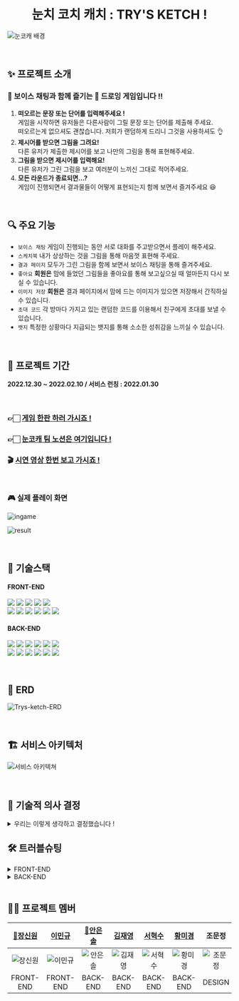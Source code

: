<div align="center">
    <h1>눈치 코치 캐치 : TRY'S KETCH !</h1>
</div>

![눈코캐 배경](https://user-images.githubusercontent.com/116439064/215262105-c40a7151-df8d-4439-bb9f-c35c4739f603.png)

<br/>

## ✨ 프로젝트 소개

### 🎤 보이스 채팅과 함께 즐기는 🎨 드로잉 게임입니다 !!
1. **떠오르는 문장 또는 단어를 입력해주세요 !**  
   게임을 시작하면 유저들은 다른사람이 그릴 문장 또는 단어를 제출해 주세요.  
   떠오르는게 없으셔도 괜찮습니다. 저희가 랜덤하게 드리니 그것을 사용하셔도 👌
2. **제시어를 받으면 그림을 그려요!**  
   다른 유저가 제출한 제시어를 보고 나만의 그림을 통해 표현해주세요.
3. **그림을 받으면 제시어를 입력해요!**  
   다른 유저가 그린 그림을 보고 여러분이 느끼신 그대로 적어주세요.
4. **모든 라운드가 종료되면...?**  
   게임이 진행되면서 결과물들이 어떻게 표현되는지 함께 보면서 즐겨주세요 😆

<br/>

## 🔍 주요 기능
- `보이스 채팅` 게임이 진행되는 동안 서로 대화를 주고받으면서 플레이 해주세요.
- `스케치북` 내가 상상하는 것을 그림을 통해 마음껏 표현해 주세요.
- `결과 페이지` 모두가 그린 그림을 함께 보면서 보이스 채팅을 통해 즐겨주세요.
- `좋아요` **회원은** 맘에 들었던 그림들을 좋아요를 통해 보고싶으실 때 얼마든지 다시 보실 수 있습니다.
- `이미지 저장` **회원은** 결과 페이지에서 맘에 드는 이미지가 있으면 저장해서 간직하실 수 있습니다.
- `초대 코드` 각 방마다 가지고 있는 랜덤한 코드를 이용해서 친구에게 초대를 보낼 수 있습니다.
- `뱃지` 특정한 상황마다 지급되는 뱃지를 통해 소소한 성취감을 느끼실 수 있습니다.

<br/>

## 📆 프로젝트 기간

**2022.12.30 ~ 2022.02.10 / 서비스 런칭 : 2022.01.30**

<br/>

### 👉🏻 [게임 한판 하러 가시죠 !](https://trys-ketch.com/)
### 👉🏻 [눈코캐 팀 노션은 여기입니다 !](https://www.notion.so/eunsolan/TRY-S-KETCH-23948fe736a44c8fbb75f7846c8f3eac)
### 🎬 **[시연 영상 한번 보고 가시죠 !](https://www.youtube.com/watch?v=pCgOr2gWcyQ)**

<br/>

### 🎮 실제 플레이 화면

![ingame](https://user-images.githubusercontent.com/116439064/217022994-e0078965-ce45-468d-a06f-d488a04a2b1b.gif)

![result](https://user-images.githubusercontent.com/116439064/217022932-069a6257-e52d-4e5b-81e3-8faf655f84e2.gif)

<br/>

## 📒 기술스택

#### FRONT-END
<img src="https://img.shields.io/badge/HTML-E34F26?style=for-the-badge&logo=HTML5&logoColor=white"/> <img src="https://img.shields.io/badge/styled components-DB7093?style=for-the-badge&logo=styled-components&logoColor=white"/> <img src="https://img.shields.io/badge/JavaScript-F7DF1E?style=for-the-badge&logo=JavaScript&logoColor=black"/> <img src="https://img.shields.io/badge/Redux Toolkit-764ABC?style=for-the-badge&logo=Redux&logoColor=white"/> <img src="https://img.shields.io/badge/WebRTC-333333?style=for-the-badge&logo=WebRTC&logoColor=white"/> <br> <img src="https://img.shields.io/badge/React-61DAFB?style=for-the-badge&logo=React&logoColor=black"/> <img src="https://img.shields.io/badge/Axios-5A29E4?style=for-the-badge&logo=Axios&logoColor=white"/> <img src="https://img.shields.io/badge/GitHub Actions-2088FF?style=for-the-badge&logo=GitHub Actions&logoColor=white"/> <img src="https://img.shields.io/badge/sockjs-333333?style=for-the-badge&logo=sockjs&logoColor=white"/> <img src="https://img.shields.io/badge/stomp-333333?style=for-the-badge&logo=stomp&logoColor=white"/> <img src="https://img.shields.io/badge/Google Analytics-E37400?style=for-the-badge&logo=Google Analytics&logoColor=white"/>

#### BACK-END
<img src="https://img.shields.io/badge/Spring-6DB33F?style=for-the-badge&logo=Spring&logoColor=white"/> <img src="https://img.shields.io/badge/Spring Boot-6DB33F?style=for-the-badge&logo=Spring Boot&logoColor=white"/> <img src="https://img.shields.io/badge/Spring Security-6DB33F?style=for-the-badge&logo=Spring Security&logoColor=white"/> 
<img src="https://img.shields.io/badge/Redis-DC382D?style=for-the-badge&logo=Redis&logoColor=white"/> <img src="https://img.shields.io/badge/MySQL-4479A1?style=for-the-badge&logo=MySQL&logoColor=white"/> <img src="https://img.shields.io/badge/WebRTC-333333?style=for-the-badge&logo=WebRTC&logoColor=white"/> <br> <img src="https://img.shields.io/badge/Amazon RDS-527FFF?style=for-the-badge&logo=Amazon RDS&logoColor=white"/> <img src="https://img.shields.io/badge/Amazon S3-569A31?style=for-the-badge&logo=Amazon S3&logoColor=white"/> 
<img src="https://img.shields.io/badge/Amazon EC2-FF9900?style=for-the-badge&logo=Amazon EC2&logoColor=white"/> <img src="https://img.shields.io/badge/sockjs-333333?style=for-the-badge&logo=sockjs&logoColor=white"/> <img src="https://img.shields.io/badge/stomp-333333?style=for-the-badge&logo=stomp&logoColor=white"/> <img src="https://img.shields.io/badge/GitHub Actions-2088FF?style=for-the-badge&logo=GitHub Actions&logoColor=white"/>

<br/>

## 🧱 ERD
![Trys-ketch-ERD](https://user-images.githubusercontent.com/116439064/216889472-47c44c0d-f751-499c-9af7-94f8645f0ad1.png)

<br/>

## 🏗️ 서비스 아키텍처
![서비스 아키텍쳐](https://user-images.githubusercontent.com/116439064/215262310-f5df37f4-2094-4f49-9d65-e11ed70ea709.png)

<br/>

## 🤔️ 기술적 의사 결정
<details>
<summary>우리는 이렇게 생각하고 결정했습니다 !</summary>

| 요구 사항|선택지|핵심 기술을 선택한 이유 및 근거|
|:---|:---|:---|
| WebRTC를 이용한<br/>사용자 음성 연결 |Mesh(p2p),</br>SFU|- SFU는 하나의 서버를 더 구축해야하기 때문에 프로젝트의 규모에 맞지 않음<br/>- 영상 없이 음성통신만 구현하면 되기 때문에 클라이언트의 부하가 심하지 않다고 판단</br>- Mesh방식의 코드 샘플이 가장 많아 정보를 찾아보기 편했음</br>|
|게임 로비에서 실시간<br/>방 정보 조회|Polling,<br/>Long Polling,<br/>SSE,<br/>WebSocket| - 리소스와 실시간성 두가지 측면 고려 필요<br/>- 많은 데이터를 주고받아야하므로 서버의 부하가 적어야함<br/>- polling은 구현이 간단하나 실시간으로 반영되지 않고 실시간으로 반영시키고 싶다면 서버에 짧은 간격으로 요청을 하면 되나 서버의 부하가 심해짐<br/>- Long Polling은 실시간성을 보장받을 수 있으나 구현이 번거로움<br/>- 클라이언트와 서버간 상호작용 불필요, 서버에서 클라이언트로 단방향 통신만<br/>필요한 케이스이므로 리소스 측면 고려하여 SSE방식을 채택 |
|게임 진행 과정에서<br/>간단한 그림 그리기|Canvas API,<br/>WebGL|- WebGL은 복잡한 3D 렌더링에 더 선호되고 Canvas API는 일반적으로 2D<br/>렌더링에 더 선호됨<br/>- 간단한 그림을 그리는 기능을 구현하기 위해 WebGL은 너무나 많은 러닝커브를 필요로 함<br/>- 따라서 제로베이스에서 금방 구현할 수 있는 Canvas API를 채택하였음|
|그림 이미지<br/>파일 관리|Spring Scheduler,<br/>Spring Batch,<br/>Scheduler quartz| - 그림을 DB에 저장하여 게임 중 데이터 손실을 방지하며 필요없는 데이터를<br/>주기적으로 없애기 위해 스케줄링 필요<br/>- 이벤트 일정에 변동이 없으며 이벤트 시 동작하는 로직이 단순하고 프로젝트 규모에 맞게 간단하게 구현 가능한 Spring Scheduler 사용 |
|비회원 정보 관리|MySQL,<br/>Redis,<br/>Memcached|- Redis는 데이터 입력과 삭제가 MySQL에 비해서 10배정도 빠름<br/>- 관계형 데이터베이스와 같이 쿼리 연산을 지원하지 않지만, 대신 데이터의<br/>고속 읽기와 쓰기에 최적화 되어 있음<br/>- Redis는 Memcached 와 달리 단순한 key/value 자료구조 외에도 다양한 자료구조 지원<br/>- 하나의 비회원 정보에 “고유번호, 닉네임, 이미지URL” 여러개의 값을 저장이 가능<br/>- Redis 자체적으로 만료 시간 설정 가능|

</details>


## 🛠️ 트러블슈팅

<details>

<summary>FRONT-END</summary>

### webRTC 연결 관련 이슈

|진행 순서| 내용|
|:---|:---|
| 😱 문제 |미디어 스트림을 접근 권한을 허가 혹은 거부하지 않으면 소켓이 연결되지 않아 게임을 제대로 진행이<br/>불가능하다.<br/>내 소리를 다른 사람은 들을 수 없으나 나는 다른 사람의 소리를 들을 수 있는 문제가 있음|
|🤔 원인|미디어 스트림 접근 권한을 요청할 때 코드의 흐름이 정지되기 때문에 이후 코드가 실행되지 않으므로<br/>소켓 연결이 되지 않음<br/>미디어 스트림 권한이 처리되지 않았을 때 다른 사용자가 rtc연결을 요청시 나의 미디어 스트림이<br/>undefined 상태이므로 상대의 음성은 들리나 나의 음성이 전달되지 않음|
|😭 시도| • getUserMedia()를 별개의 useEffect로 분리하여 소켓과 rtc를 연결하는 로직에 병렬적으로 처리되게 구현<br/>이 경우 미디어스트림을 허가하기 전에 rtc연결을 요청하므로 내 로컬스트림이 undefined 인 문제가 발생함<br/>• getUserMedia()함수를 소켓 연결 이후에 호출하도록 변경함. 그러나 이 경우 다른 사용자가 rtc연결을<br/>요청했을 때마이크 접근 권한을 허가하거나 거부하지 않은 상태이면 나의 미디어스트림이 undefined 인<br/>경우가 발생하므로 나의 말을 다른 사람이 들을 수가 없음     |
|😄 해결| • getUserMedia()함수를 별개의 useEffect를 이용해 병렬적으로 처리하는 로직은 그대로 둠<br/>• 요청을 받아 rtc연결을 실행하거나, 내가 새로운 rtc연결을 시도하고자 하는 경우 사용자가 마이크 사용을<br/>허가/거부하지 않은 상태면 반복문과 함께 Promise, setTimeOut으로 구현한 sleep함수를 이용해 코드의<br/>흐름을 막음<br/>• 사용자가 마이크 사용을 허가한 경우 그대로 연결을 진행함, 사용을 거부한 경우 본인의 마이크는 사용이<br/>불가능하지만 사용자가 의도한 것이므로 특별히 예외처리하지 않음 |


### 특정 영역을 한 가지 색으로 색칠하는 floodfill 알고리즘

|요구 사항|핵심 기술을 선택한 이유 및 근거|
|:---|:---|
|😱 문제|floodfill 알고리즘의 성능이 좋지 않아 색을 칠하는데 지나치게 오랜 시간이 소요됨<br/>선을 그었을 때 테두리의 rgba값이 선의 rgba값과 아주 작은 차이가 있어 floodfill 알고리즘 이 제대로<br/>적용되지 않음|
|🤔 원인|선을 그었을 때 테두리가 픽셀의 중간에 겹치는 경우 Canvas API에서 자동으로 보정하여 픽셀의 색상이<br/>바뀌게 되면서 floodfill 알고리즘이 적용되지 않음<br/>floodfill 알고리즘은 기본적으로 수만~수십만개의 픽셀을 대상으로 적용되기 때문에 함수의 오버헤드나<br/>시간복잡도에 큰 영향을 받게 됨 따라서 오버헤드를 줄여야 하며 메모리 공간 역시 최적화 되어야함|
|😭 시도|• 재귀 형태의 floodfill 알고리즘 을 stack의 pop과 push로 구현해보았으나 pop과 push메소드의 오버헤드로<br/>인해 만족할만한 성능을 내지 못했음<br/>• rgba값에 tolerance를 주어 rgba값의 차이가 크지 않다면 같은 색으로 인식하고 floodfill 알고리즘의 적용을<br/>받게 구현함<br/>• rgb값을 string을 이용해 구하고자 했으나 이는 너무 많은 오버헤드를 발생시켰음. 또한 해당 픽셀의<br/>rgb값이 tolerance 범위 내에 존재하는지를 판단하기 위해 Math.abs() 혹은 rgb값의 표준편차를<br/>이용해 tolerance와 비교하였음 그러나 이 역시 많은 오버헤드를 발생시킴|
|😄 해결|• pop과 push를 사용하지 않고 배열에 x와 y의 픽셀 위치 정보를 담아 현재의 픽셀을 포인터를 이용해 배열의<br/>인덱스를 가리킴으로서 특정하고 해당 픽셀에 대한 floodfill 알고리즘을 적용하여 성능 향상을 이끌어냄<br/>• rgba값을 추출해내기 위해 unsigned int로 표현된 rgba값의 해당하는 비트에 비트연산자 &로 마스킹하여<br/>rgba값을 추출하고 오른쪽으로 shift하여 rgba값을 사용하도록 함<br/>• tolerance와 현재 rgba값을 비교하는 부분에서 다른 방식을 차용하지 않고 그냥 tolerance값과 일일이<br/>비교함 다른 방식보다 이 방식이 가장 빨랐음|

### 다른 시간에 생성된 토스트가 동일한 타임아웃을 공유하는 문제

|요구 사항|핵심 기술을 선택한 이유 및 근거|
|:---|:---|
|😱 문제|토스트에서 생성시 3초뒤에 삭제되는 타임아웃을 적용해놓음<br/>각각의 토스트가 서로 다른 종료 시점을 가지지 않고 모두 같은 종료시점을 가짐|
|🤔 원인|rerendering 되면서 타임아웃도 재설정됨|
|😭 시도|• react devtools render highlight<br/>디버깅을 위해 렌더링되는 컴포넌트를 하이라이트해주는 react devtools 기능 사용 ⇒ 디버깅 결과 토스트가<br/>생성될 때 이미 존재하는 토스트들도 함께 렌더링되는 것을 발견|
|😄 해결| • 토스트 컴포넌트에 memo 적용<br/>• 토스트 컴포넌트에 전달되는 함수 props에 useCallback 적용<br/>위 두가지를 적용하면서 리렌더링해야할 컴포넌트로 인식하지 않아서 각각의 타임아웃이 업데이트되지 않음|
</details>

<details>

<summary>BACK-END</summary>

### Redis `@Indexed` 의 참조값 삭제 문제

|요구 사항| 핵심 기술을 선택한 이유 및 근거|
|:---|:---|
|😱 문제| 레디스에서 키값으로 조회하기 위해서 사용했던 @Indexed 어노테이션을 사용<br/>이 어노테이션을 붙여 줘야지만 key 값으로 검색이 가능하며, 비회원 정보의 검증을 하기 위해서 추가<br/>`예)`새로운 비회원이 생기면 guest:10001 이라는 하나의 파일이 생기고 동시에 guest:10001:idx 라는 새로운<br/>파일이 생기는데 이 파일이 만료시 삭제가 되지 않는 문제 발생|
|🤔 원인| @Indexed 로 인해 같이 생성된 참조값들은 만료시 자동으로 삭제가 되지 않는것이 문제였다.|
|😭 시도| • 강제 지정 (redistemplate.expire)<br/>참조값이 생성될 때 생기는 이름은 동일한 패턴이기 때문에 RedisTemplate 에서 만료시간을 해당 파일이<br/>생성되면 바로 같이 지정하는 방식을 사용하면 가능하지만 이는 근본적인 해결법이 아니여서 다른 방법을<br/>더 찾아보기로 결정<br/>• @Id 만을 사용<br/>레디스를 통해 비회원정보 검증하는 부분이 존재하기 때문에 @Id 어노테이션 만으로는 찾는 비회원정보를<br/>찾을수가 없어서 @Indexed 를 사용하는 것은 유지 |
|😄 해결| @EnableRedisRepositories(enableKeyspaceEvents = EnableKeyspaceEvents.ON_STARTUP)<br/>위처럼 RedisRepo 에 속성을 추가해서 사용해본 결과 백 서버가 내려간 사이 Redis 에서 삭제가 되는 경우가<br/>아닌 이상 삭제시의 이벤트를 수신해서 참조값도 함께 잘 삭제가 되는것을 확인|

### SSE

|요구 사항|핵심 기술을 선택한 이유 및 근거|
|:---|:---|
|😱 문제|emitter의 객체 시간을 길게 설정할 때, 데이터를 제대로 전송하지 못할 때 발생하는<br/>IOException : Broken PIpe 에러가 발생|
|🤔 원인|JPA 사용시 open in view 설정이 기본으로 true로 설정됨. true로 설정되면 HTTP Connection이 열려있는 동안<br/>DB Connection도 같이 열려있게 됨.|
|😭 시도|보통은 HTTP 호출이 끝나고 DB 커넥션도 종료되나, SSE 사용시에는 객체가 만료되기 전까지 계속해서 DB<br/>커넥션이 열려 고갈되는 것이 문제였음|
|😄 해결|객체의 시간을 짧게 설정 해봄 → 객체의 만료시간이 지날 때마다 재연결되고 이는 결국 리소스의 낭비로<br/>이어져 SSE를 사용하는 목적에 맞지않음<br/>open in view 설정을 끄고, fetch join 타입을 따로 설정하여 해결|

### 게임 중 발생하는 동시성 제어(synchronized, DB Lock)

|요구 사항| 핵심 기술을 선택한 이유 및 근거|
|:---|:---|
|😱 문제| 제한 시간을 넘어 미처 제출하지 못한 유저의 키워드나 이미지가 일괄 자동 제출 되었을 때 DB에 제대로<br/>데이터가 쌓이지 않거나 다음 라운드로 진행되지 않는 이슈가 발생함.|
|🤔 원인| 현재 로직상 save -> find의 구조를 가지고 있기에 자동제출 기능 구현 시 동시에 동일한 자원에 접근하려<br/>하는 것을 원인으로 판단.|
|😭 시도| • synchronized<br/>제출 로직의 Controller method 에 synchronized 적용하여 스레드 간 데이터 동기화, 의도대로 동작은 했으나<br/>성능 상 속도 저하 이슈 발생함.<br/>• Thread Scheduler<br/>제출 인원을 확인하는 로직을 독립시켜서 thread를 만들고, 일정 시간 동안 주기적으로 돌아가게끔 구현함.<br/>그러나 DB에 읽기 되는 순서를 제어 하지 못해 동일한 문제 발생함.<br/>• Pessimistic Lock<br/>제출 인원을 하나의 column으로 갖는 table을 생성하고,row level rock 적용함. update용 find method 를<br/>구현하고, 해당 method에 @Lock 어노테이션과 모드를 설정함. 제출 인원을 수정할 때 write lock이 걸리고<br/>transaction이 끝나야 lock이 풀리는 것을 이용함.|
|😄 해결| 게임의 최대 인원이 8명으로 테스트 했을 때, 비교적 성능 이슈가 없던 Pessimistic Lock을 사용하기로 결정|
</details>

<br/>

## ‍🧑‍💻 프로젝트 멤버

|[🔰장신원](https://github.com/synuns)|[이민규](https://github.com/GosuEE)|[🔰안은솔](https://github.com/eunsol-an)|[김재영](https://github.com/code0613)|[서혁수](https://github.com/SHsus1122)|[황미경](https://github.com/beautifulseoul)|조문정|
|:---:|:---:|:---:|:---:|:---:|:---:|:---:|
|![장신원](https://user-images.githubusercontent.com/116439064/215262142-47067e5c-59ab-4097-aa89-9c1ca56199c8.png)|![이민규](https://user-images.githubusercontent.com/116439064/215262141-5c84b7e9-1a76-4c89-93a9-9b2f404f829a.png)|![안은솔](https://user-images.githubusercontent.com/116439064/215262140-71f4049c-30c5-4bf3-8072-af2b3ebc7ec9.png)|![김재영](https://user-images.githubusercontent.com/116439064/215262138-c0d1dddd-0394-454e-b721-75269dc1bdb4.png)|![서혁수](https://user-images.githubusercontent.com/116439064/215262139-23bf246f-f9f2-4703-a367-8af22628c549.png)|![황미경](https://user-images.githubusercontent.com/116439064/215262240-af881f71-ac78-4b7a-8e6d-f0cd32ff044b.png)|![조문정](https://user-images.githubusercontent.com/116439064/216855877-eaa237cb-6d28-49ed-a7d7-b02014d2b0a6.png)|
|FRONT-END|FRONT-END|BACK-END|BACK-END|BACK-END|BACK-END|DESIGN|
